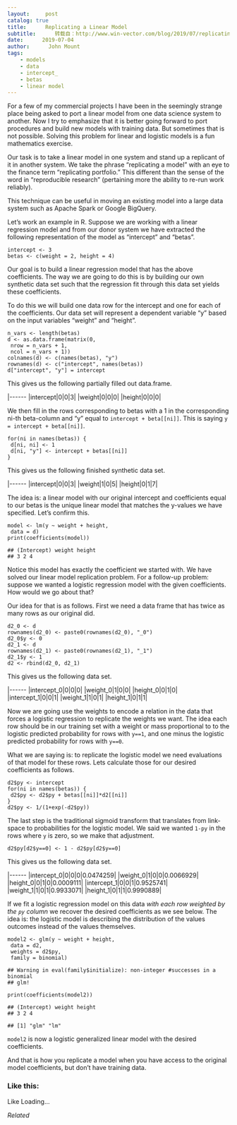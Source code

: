 ```yaml
---
layout:     post
catalog: true
title:      Replicating a Linear Model
subtitle:      转载自：http://www.win-vector.com/blog/2019/07/replicating-a-linear-model/
date:      2019-07-04
author:      John Mount
tags:
    - models
    - data
    - intercept_
    - betas
    - linear model
---
```


For a few of my commercial projects I have been in the seemingly strange place being asked to port a linear model from one data science system to another. Now I try to emphasize that it is better going forward to port procedures and build new models with training data. But sometimes that is not possible. Solving this problem for linear and logistic models is a fun mathematics exercise.


Our task is to take a linear model in one system and stand up a replicant of it in another system. We take the phrase “replicating a model” with an eye to the finance term “replicating portfolio.” This different than the sense of the word in “reproducible research” (pertaining more the ability to re-run work reliably).


This technique can be useful in moving an existing model into a large data system such as Apache Spark or Google BigQuery.

Let’s work an example in R. Suppose we are working with a linear regression model and from our donor system we have extracted the following representation of the model as “intercept” and “betas”.

```
intercept <- 3
betas <- c(weight = 2, height = 4)
```

Our goal is to build a linear regression model that has the above coefficients. The way we are going to do this is by building our own synthetic data set such that the regression fit through this data set yields these coefficients.

To do this we will build one data row for the intercept and one for each of the coefficients. Our data set will represent a dependent variable “y” based on the input variables “weight” and “height”.

```
n_vars <- length(betas)
d <- as.data.frame(matrix(0,
 nrow = n_vars + 1,
 ncol = n_vars + 1))
colnames(d) <- c(names(betas), "y")
rownames(d) <- c("intercept", names(betas))
d["intercept", "y"] = intercept
```

This gives us the following partially filled out data.frame.

|------
|intercept|0|0|3|
|weight|0|0|0|
|height|0|0|0|

We then fill in the rows corresponding to betas with a 1 in the corresponding ni-th beta-column and “y” equal to `intercept + beta[[ni]]`. This is saying `y = intercept + beta[[ni]]`.

```
for(ni in names(betas)) {
 d[ni, ni] <- 1
 d[ni, "y"] <- intercept + betas[[ni]]
}
```

This gives us the following finished synthetic data set.

|------
|intercept|0|0|3|
|weight|1|0|5|
|height|0|1|7|

The idea is: a linear model with our original intercept and coefficients equal to our betas is the unique linear model that matches the y-values we have specified. Let’s confirm this.

```
model <- lm(y ~ weight + height, 
 data = d)
print(coefficients(model))
```

```
## (Intercept) weight height 
## 3 2 4
```

Notice this model has exactly the coefficient we started with. We have solved our linear model replication problem. For a follow-up problem: suppose we wanted a logistic regression model with the given coefficients. How would we go about that?

Our idea for that is as follows. First we need a data frame that has twice as many rows as our original did.

```
d2_0 <- d
rownames(d2_0) <- paste0(rownames(d2_0), "_0")
d2_0$y <- 0
d2_1 <- d
rownames(d2_1) <- paste0(rownames(d2_1), "_1")
d2_1$y <- 1
d2 <- rbind(d2_0, d2_1)
```

This gives us the following data set.

|------
|intercept_0|0|0|0|
|weight_0|1|0|0|
|height_0|0|1|0|
|intercept_1|0|0|1|
|weight_1|1|0|1|
|height_1|0|1|1|

Now we are going use the weights to encode a relation in the data that forces a logistic regression to replicate the weights we want. The idea each row should be in our training set with a weight or mass proportional to to the logistic predicted probability for rows with `y==1`, and one minus the logistic predicted probability for rows with `y==0`.

What we are saying is: to replicate the logistic model we need evaluations of that model for these rows. Lets calculate those for our desired coefficients as follows.

```
d2$py <- intercept
for(ni in names(betas)) {
 d2$py <- d2$py + betas[[ni]]*d2[[ni]]
}
d2$py <- 1/(1+exp(-d2$py))
```

The last step is the traditional sigmoid transform that translates from link-space to probabilities for the logistic model. We said we wanted `1-py` in the rows where `y` is zero, so we make that adjustment.

```
d2$py[d2$y==0] <- 1 - d2$py[d2$y==0]
```

This gives us the following data set.

|------
|intercept_0|0|0|0|0.0474259|
|weight_0|1|0|0|0.0066929|
|height_0|0|1|0|0.0009111|
|intercept_1|0|0|1|0.9525741|
|weight_1|1|0|1|0.9933071|
|height_1|0|1|1|0.9990889|

If we fit a logistic regression model on this data *with each row weighted by the `py` column* we recover the desired coefficients as we see below. The idea is: the logistic model is describing the distribution of the values outcomes instead of the values themselves.

```
model2 <- glm(y ~ weight + height,
 data = d2,
 weights = d2$py,
 family = binomial)
```

```
## Warning in eval(family$initialize): non-integer #successes in a binomial
## glm!
```

```
print(coefficients(model2))
```

```
## (Intercept) weight height 
## 3 2 4
```

```
## [1] "glm" "lm"
```

`model2` is now a logistic generalized linear model with the desired coefficients.

And that is how you replicate a model when you have access to the original model coefficients, but don’t have training data.

### Like this:

Like Loading...


*Related*

